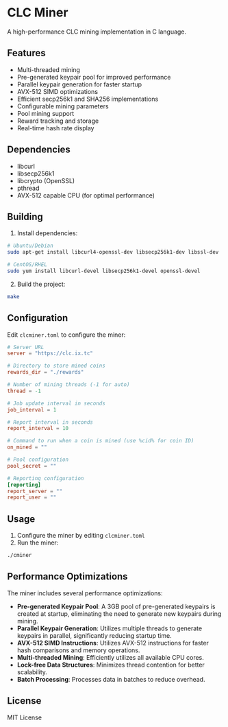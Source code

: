 # CLC Miner

A high-performance CLC mining implementation in C language.

## Features

- Multi-threaded mining
- Pre-generated keypair pool for improved performance
- Parallel keypair generation for faster startup
- AVX-512 SIMD optimizations
- Efficient secp256k1 and SHA256 implementations
- Configurable mining parameters
- Pool mining support
- Reward tracking and storage
- Real-time hash rate display

## Dependencies

- libcurl
- libsecp256k1
- libcrypto (OpenSSL)
- pthread
- AVX-512 capable CPU (for optimal performance)

## Building

1. Install dependencies:

```bash
# Ubuntu/Debian
sudo apt-get install libcurl4-openssl-dev libsecp256k1-dev libssl-dev

# CentOS/RHEL
sudo yum install libcurl-devel libsecp256k1-devel openssl-devel
```

2. Build the project:

```bash
make
```

## Configuration

Edit `clcminer.toml` to configure the miner:

```toml
# Server URL
server = "https://clc.ix.tc"

# Directory to store mined coins
rewards_dir = "./rewards"

# Number of mining threads (-1 for auto)
thread = -1

# Job update interval in seconds
job_interval = 1

# Report interval in seconds
report_interval = 10

# Command to run when a coin is mined (use %cid% for coin ID)
on_mined = ""

# Pool configuration
pool_secret = ""

# Reporting configuration
[reporting]
report_server = ""
report_user = ""
```

## Usage

1. Configure the miner by editing `clcminer.toml`
2. Run the miner:

```bash
./cminer
```

## Performance Optimizations

The miner includes several performance optimizations:

- **Pre-generated Keypair Pool**: A 3GB pool of pre-generated keypairs is created at startup, eliminating the need to generate new keypairs during mining.
- **Parallel Keypair Generation**: Utilizes multiple threads to generate keypairs in parallel, significantly reducing startup time.
- **AVX-512 SIMD Instructions**: Utilizes AVX-512 instructions for faster hash comparisons and memory operations.
- **Multi-threaded Mining**: Efficiently utilizes all available CPU cores.
- **Lock-free Data Structures**: Minimizes thread contention for better scalability.
- **Batch Processing**: Processes data in batches to reduce overhead.

## License

MIT License 